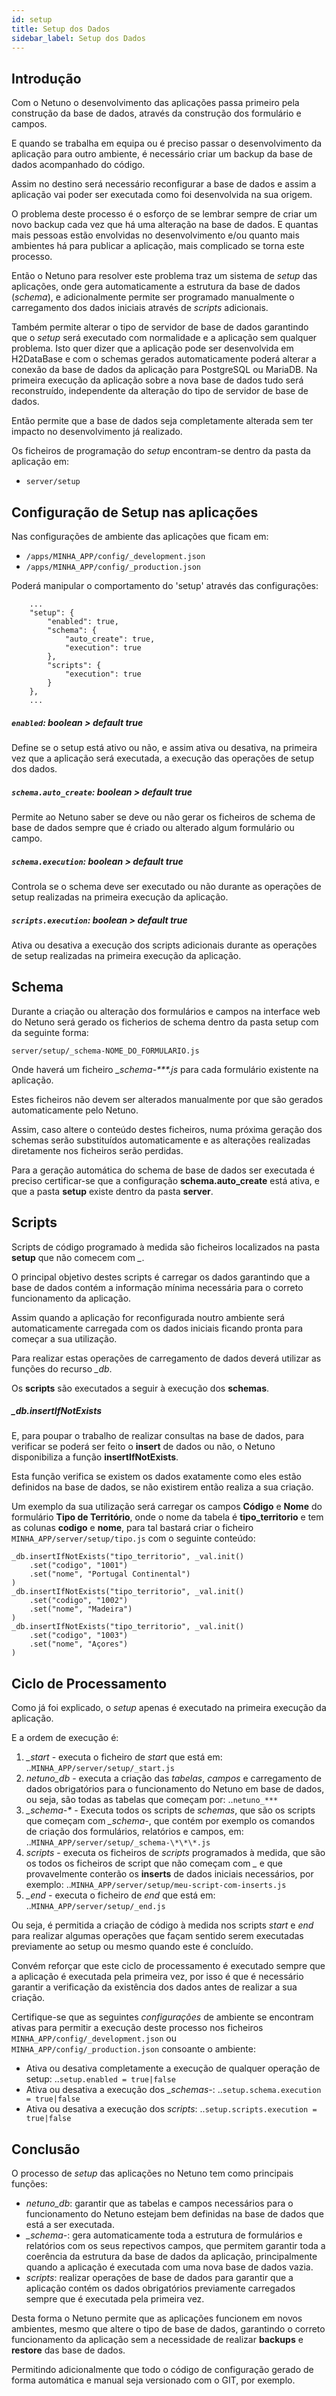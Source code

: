 ```yaml
---
id: setup
title: Setup dos Dados
sidebar_label: Setup dos Dados
---
```


## Introdução

Com o Netuno o desenvolvimento das aplicações passa primeiro pela construção da base de dados, através da construção dos formulário e campos.

E quando se trabalha em equipa ou é preciso passar o desenvolvimento da aplicação para outro ambiente, é necessário criar um backup da base de dados acompanhado do código.

Assim no destino será necessário reconfigurar a base de dados e assim a aplicação vai poder ser executada como foi desenvolvida na sua origem.

O problema deste processo é o esforço de se lembrar sempre de criar um novo backup cada vez que há uma alteração na base de dados. E quantas mais pessoas estão envolvidas no desenvolvimento e/ou quanto mais ambientes há para publicar a aplicação, mais complicado se torna este processo.

Então o Netuno para resolver este problema traz um sistema de *setup* das aplicações, onde gera automaticamente a estrutura da base de dados (*schema*), e adicionalmente permite ser programado manualmente o carregamento dos dados iniciais através de *scripts* adicionais.

Também permite alterar o tipo de servidor de base de dados garantindo que o *setup* será executado com normalidade e a aplicação sem qualquer problema. Isto quer dizer que a aplicação pode ser desenvolvida em H2DataBase e com o schemas gerados automaticamente poderá alterar a conexão da base de dados da aplicação para PostgreSQL ou MariaDB. Na primeira execução da aplicação sobre a nova base de dados tudo será reconstruído, independente da alteração do tipo de servidor de base de dados.

Então permite que a base de dados seja completamente alterada sem ter impacto no desenvolvimento já realizado.

Os ficheiros de programação do _setup_ encontram-se dentro da pasta da aplicação em:

- `server/setup`

## Configuração de Setup nas aplicações

Nas configurações de ambiente das aplicações que ficam em:

- `/apps/MINHA_APP/config/_development.json`
- `/apps/MINHA_APP/config/_production.json`

Poderá manipular o comportamento do 'setup' através das configurações:

```
    ...
    "setup": {
        "enabled": true,
        "schema": {
            "auto_create": true,
            "execution": true
        },
        "scripts": {
            "execution": true
        }
    },
    ...
```

##### `enabled`: boolean > _default true_

Define se o setup está ativo ou não, e assim ativa ou desativa, na primeira vez que a aplicação será executada, a execução das operações de setup dos dados.

##### `schema.auto_create`: boolean > _default true_

Permite ao Netuno saber se deve ou não gerar os ficheiros de schema de base de dados sempre que é criado ou alterado algum formulário ou campo.

##### `schema.execution`: boolean > _default true_

Controla se o schema deve ser executado ou não durante as operações de setup realizadas na primeira execução da aplicação.

##### `scripts.execution`: boolean > _default true_

Ativa ou desativa a execução dos scripts adicionais durante as operações de setup realizadas na primeira execução da aplicação.

## Schema

Durante a criação ou alteração dos formulários e campos na interface web do Netuno será gerado os ficherios de schema dentro da pasta setup com da seguinte forma:

`server/setup/_schema-NOME_DO_FORMULARIO.js`

Onde haverá um ficheiro *_schema-\*\*\*.js* para cada formulário existente na aplicação.

Estes ficheiros não devem ser alterados manualmente por que são gerados automaticamente pelo Netuno.

Assim, caso altere o conteúdo destes ficheiros, numa próxima geração dos schemas serão substituídos automaticamente e as alterações realizadas diretamente nos ficheiros serão perdidas.

Para a geração automática do schema de base de dados ser executada é preciso certificar-se que a configuração __schema.auto_create__ está ativa, e que a pasta __setup__ existe dentro da pasta __server__.

## Scripts

Scripts de código programado à medida são ficheiros localizados na pasta __setup__ que não comecem com *\_*.

O principal objetivo destes scripts é carregar os dados garantindo que a base de dados contém a informação mínima necessária para o correto funcionamento da aplicação.

Assim quando a aplicação for reconfigurada noutro ambiente será automaticamente carregada com os dados iniciais ficando pronta para começar a sua utilização.

Para realizar estas operações de carregamento de dados deverá utilizar as funções do recurso *_db*.

Os __scripts__ são executados a seguir à execução dos __schemas__.

##### _db.insertIfNotExists

E, para poupar o trabalho de realizar consultas na base de dados, para verificar se poderá ser feito o __insert__ de dados ou não, o Netuno disponibiliza a função __insertIfNotExists__.

Esta função verifica se existem os dados exatamente como eles estão definidos na base de dados, se não existirem então realiza a sua criação.

Um exemplo da sua utilização será carregar os campos __Código__ e __Nome__ do formulário __Tipo de Território__, onde o nome da tabela é __tipo\_territorio__ e tem as colunas __codigo__ e __nome__, para tal bastará criar o ficheiro `MINHA_APP/server/setup/tipo.js` com o seguinte conteúdo:

```
_db.insertIfNotExists("tipo_territorio", _val.init()
    .set("codigo", "1001")
    .set("nome", "Portugal Continental")
)
_db.insertIfNotExists("tipo_territorio", _val.init()
    .set("codigo", "1002")
    .set("nome", "Madeira")
)
_db.insertIfNotExists("tipo_territorio", _val.init()
    .set("codigo", "1003")
    .set("nome", "Açores")
)
```

## Ciclo de Processamento

Como já foi explicado, o *setup* apenas é executado na primeira execução da aplicação.

E a ordem de execução é:

1. *_start* - executa o ficheiro de *start* que está em:
..`MINHA_APP/server/setup/_start.js`
2. *netuno_db* - executa a criação das *tabelas*, *campos* e carregamento de dados obrigatórios para o funcionamento do Netuno em base de dados, ou seja, são todas as tabelas que começam por:
..`netuno_***`
3. *_schema-\** - Executa todos os scripts de *schemas*, que são os scripts que começam com *_schema-*, que contém por exemplo os comandos de criação dos formulários, relatórios e campos, em:
..`MINHA_APP/server/setup/_schema-\*\*\*.js`
4. *scripts* - executa os ficheiros de *scripts* programados à medida, que são os todos os ficheiros de script que não começam com *_* e que provavelmente conterão os __inserts__ de dados iniciais necessários, por exemplo:
..`MINHA_APP/server/setup/meu-script-com-inserts.js`
5. *_end* - executa o ficheiro de *end* que está em:
..`MINHA_APP/server/setup/_end.js`

Ou seja, é permitida a criação de código à medida nos scripts *start* e *end* para realizar algumas operações que façam sentido serem executadas previamente ao setup ou mesmo quando este é concluído.

Convém reforçar que este ciclo de processamento é executado sempre que a aplicação é executada pela primeira vez, por isso é que é necessário garantir a verificação da existência dos dados antes de realizar a sua criação.

Certifique-se que as seguintes *configurações* de ambiente se encontram ativas para permitir a execução deste processo nos ficheiros `MINHA_APP/config/_development.json` ou `MINHA_APP/config/_production.json` consoante o ambiente:

* Ativa ou desativa completamente a execução de qualquer operação de setup:
..`setup.enabled = true|false`
* Ativa ou desativa a execução dos *_schemas-*:
..`setup.schema.execution = true|false`
* Ativa ou desativa a execução dos *scripts*:
..`setup.scripts.execution = true|false`

## Conclusão

O processo de *setup* das aplicações no Netuno tem como principais funções:

* *netuno_db*: garantir que as tabelas e campos necessários para o funcionamento do Netuno estejam bem definidas na base de dados que está a ser executada.
* *_schema-*: gera automaticamente toda a estrutura de formulários e relatórios com os seus repectivos campos, que permitem garantir toda a coerência da estrutura da base de dados da aplicação, principalmente quando a aplicação é executada com uma nova base de dados vazia.
* *scripts*: realizar operações de base de dados para garantir que a aplicação contém os dados obrigatórios previamente carregados sempre que é executada pela primeira vez.

Desta forma o Netuno permite que as aplicações funcionem em novos ambientes, mesmo que altere o tipo de base de dados, garantindo o correto funcionamento da aplicação sem a necessidade de realizar __backups__ e __restore__ das base de dados.

Permitindo adicionalmente que todo o código de configuração gerado de forma automática e manual seja versionado com o GIT, por exemplo.
